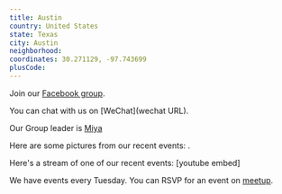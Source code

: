 ```yaml
---
title: Austin
country: United States
state: Texas
city: Austin
neighborhood: 
coordinates: 30.271129, -97.743699
plusCode:
---
```

Join our [Facebook group](https://www.facebook.com/groups/free.code.camp.austin).

You can chat with us on [WeChat](wechat URL).

Our Group leader is [Miya](freecodecamp.org/miya)

Here are some pictures from our recent events:
![]().

Here's a stream of one of our recent events:
[youtube embed]

We have events every Tuesday. You can RSVP for an event on [meetup](meetupurl).
